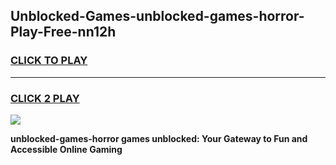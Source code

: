 
## Unblocked-Games-unblocked-games-horror-Play-Free-nn12h
<h3>
<a href="https://premium76.site?title=unblocked-games-horror&ref=10A">CLICK TO PLAY</a></h3>
<hr>

<h3>
<a href="https://premium76.site?title=unblocked-games-horror&ref=10A">CLICK 2 PLAY</a>
  
</h3>

<a href="https://premium76.site?title=unblocked-games-horror&ref=10A"><img src="https://clearcache.store/games.png"></a>


**unblocked-games-horror games unblocked: Your Gateway to Fun and Accessible Online Gaming**
